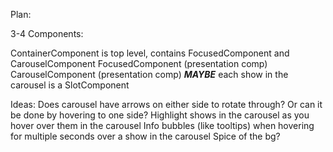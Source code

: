 Plan:

3-4 Components:

ContainerComponent is top level, contains FocusedComponent and CarouselComponent
FocusedComponent (presentation comp)
CarouselComponent (presentation comp)
***MAYBE*** each show in the carousel is a SlotComponent

Ideas:
Does carousel have arrows on either side to rotate through? Or can it be done by hovering to one side?
Highlight shows in the carousel as you hover over them in the carousel
Info bubbles (like tooltips) when hovering for multiple seconds over a show in the carousel
Spice of the bg?
